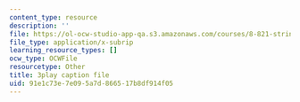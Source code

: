 ```yaml
---
content_type: resource
description: ''
file: https://ol-ocw-studio-app-qa.s3.amazonaws.com/courses/8-821-string-theory-and-holographic-duality-fall-2014/91e1c73e7e095a7d866517b8df914f05_14_8tzAd1rA.vtt
file_type: application/x-subrip
learning_resource_types: []
ocw_type: OCWFile
resourcetype: Other
title: 3play caption file
uid: 91e1c73e-7e09-5a7d-8665-17b8df914f05
---
```

